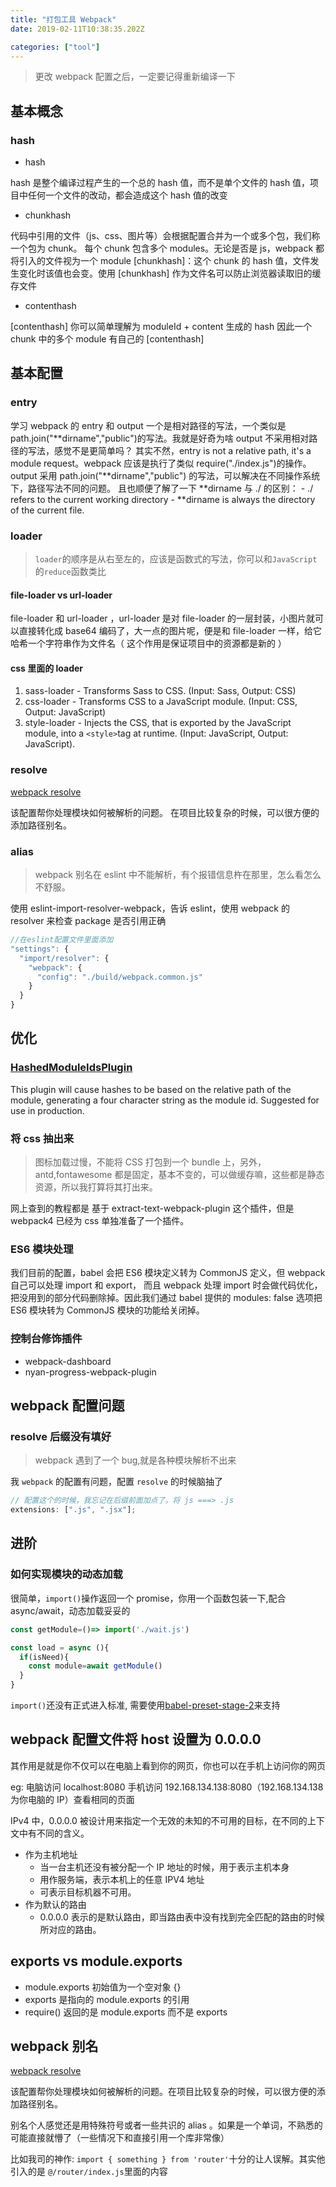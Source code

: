 ```yaml
---
title: "打包工具 Webpack"
date: 2019-02-11T10:38:35.202Z

categories: ["tool"]
---
```


> 更改 webpack 配置之后，一定要记得重新编译一下

## 基本概念

### hash

- hash

hash 是整个编译过程产生的一个总的 hash 值，而不是单个文件的 hash 值，项目中任何一个文件的改动，都会造成这个 hash 值的改变

- chunkhash

代码中引用的文件（js、css、图片等）会根据配置合并为一个或多个包，我们称一个包为 chunk。 每个 chunk 包含多个 modules。无论是否是 js，webpack 都将引入的文件视为一个 module
[chunkhash]：这个 chunk 的 hash 值，文件发生变化时该值也会变。使用 [chunkhash] 作为文件名可以防止浏览器读取旧的缓存文件

- contenthash

[contenthash] 你可以简单理解为 moduleId + content 生成的 hash 因此一个 chunk 中的多个 module 有自己的 [contenthash]

## 基本配置

### entry

学习 webpack 的 entry 和 output 一个是相对路径的写法，一个类似是 path.join("**dirname","public")的写法。我就是好奇为啥 output 不采用相对路径的写法，感觉不是更简单吗？
其实不然，entry is not a relative path, it's a module request。webpack 应该是执行了类似 require("./index.js")的操作。 output 采用 path.join("**dirname","public") 的写法，可以解决在不同操作系统下，路径写法不同的问题。
且也顺便了解了一下 **dirname 与 ./ 的区别： - ./ refers to the current working directory - **dirname is always the directory of the current file.

### loader

> `loader`的顺序是从右至左的，应该是函数式的写法，你可以和`JavaScript`的`reduce`函数类比

#### file-loader vs url-loader

file-loader 和 url-loader ，url-loader 是对 file-loader 的一层封装，小图片就可以直接转化成 base64 编码了，大一点的图片呢，便是和 file-loader 一样，给它哈希一个字符串作为文件名（ 这个作用是保证项目中的资源都是新的 ）

#### css 里面的 loader

1. sass-loader - Transforms Sass to CSS. (Input: Sass, Output: CSS)
2. css-loader - Transforms CSS to a JavaScript module. (Input: CSS, Output: JavaScript)
3. style-loader - Injects the CSS, that is exported by the JavaScript module, into a `<style>`tag at runtime. (Input: JavaScript, Output: JavaScript).

### resolve

[webpack resolve](https://webpack.js.org/configuration/resolve/)

该配置帮你处理模块如何被解析的问题。
在项目比较复杂的时候，可以很方便的添加路径别名。

### alias

> webpack 别名在 eslint 中不能解析，有个报错信息杵在那里，怎么看怎么不舒服。

使用 eslint-import-resolver-webpack，告诉 eslint，使用 webpack 的 resolver 来检查 package 是否引用正确

```js
//在eslint配置文件里面添加
"settings": {
  "import/resolver": {
    "webpack": {
      "config": "./build/webpack.common.js"
    }
  }
}
```

## 优化

### [HashedModuleIdsPlugin](https://webpack.js.org/plugins/hashed-module-ids-plugin/)

This plugin will cause hashes to be based on the relative path of the module, generating a four character string as the module id. Suggested for use in production.

### 将 css 抽出来

> 图标加载过慢，不能将 CSS 打包到一个 bundle 上，另外，antd,fontawesome 都是固定，基本不变的，可以做缓存嘛，这些都是静态资源，所以我打算将其打出来。

网上查到的教程都是 基于 extract-text-webpack-plugin 这个插件，但是 webpack4 已经为 css 单独准备了一个插件。

### ES6 模块处理

我们目前的配置，babel 会把 ES6 模块定义转为 CommonJS 定义，但 webpack 自己可以处理 import 和 export， 而且 webpack 处理 import 时会做代码优化，把没用到的部分代码删除掉。因此我们通过 babel 提供的 modules: false 选项把 ES6 模块转为 CommonJS 模块的功能给关闭掉。

### 控制台修饰插件

- webpack-dashboard
- nyan-progress-webpack-plugin

## webpack 配置问题

### resolve 后缀没有填好

> webpack 遇到了一个 bug,就是各种模块解析不出来

我 `webpack` 的配置有问题，配置 `resolve` 的时候脑抽了

```js
// 配置这个的时候，我忘记在后缀前面加点了。将 js ===> .js
extensions: [".js", ".jsx"];
```

## 进阶

### 如何实现模块的动态加载

很简单，`import()`操作返回一个 promise，你用一个函数包装一下,配合 async/await，动态加载妥妥的

```js
const getModule=()=> import('./wait.js')

const load = async (){
  if(isNeed){
    const module=await getModule()
  }
}
```

`import()`还没有正式进入标准, 需要使用[babel-preset-stage-2](https://babeljs.io/docs/plugins/preset-stage-2/)来支持

## webpack 配置文件将 host 设置为 0.0.0.0

其作用是就是你不仅可以在电脑上看到你的网页，你也可以在手机上访问你的网页

eg:
电脑访问 localhost:8080 手机访问 192.168.134.138:8080（192.168.134.138 为你电脑的 IP）查看相同的页面

IPv4 中，0.0.0.0 被设计用来指定一个无效的未知的不可用的目标，在不同的上下文中有不同的含义。

- 作为主机地址
  - 当一台主机还没有被分配一个 IP 地址的时候，用于表示主机本身
  - 用作服务端，表示本机上的任意 IPV4 地址
  - 可表示目标机器不可用。
- 作为默认的路由
  - 0.0.0.0 表示的是默认路由，即当路由表中没有找到完全匹配的路由的时候所对应的路由。

## exports vs module.exports

- module.exports 初始值为一个空对象 {}
- exports 是指向的 module.exports 的引用
- require() 返回的是 module.exports 而不是 exports

## webpack 别名

[webpack resolve](https://webpack.js.org/configuration/resolve/)

该配置帮你处理模块如何被解析的问题。在项目比较复杂的时候，可以很方便的添加路径别名。

别名个人感觉还是用特殊符号或者一些共识的 alias 。如果是一个单词，不熟悉的可能直接就懵了（一些情况下和直接引用一个库非常像）

比如我司的神作:
`import { something } from 'router'`十分的让人误解。其实他引入的是 `@/router/index.js`里面的内容
